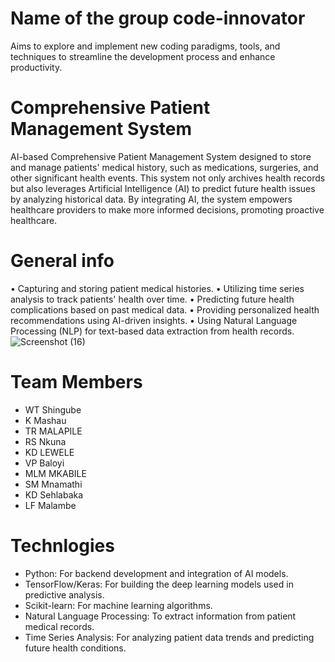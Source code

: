 # Name of the group code-innovator
Aims to explore and implement new coding paradigms, tools, and techniques to streamline the development process and enhance productivity.
# Comprehensive Patient Management System
AI-based Comprehensive Patient Management System designed to store and manage patients' medical history, such as medications, surgeries, and other significant health events. This system not only archives health records but also leverages Artificial Intelligence (AI) to predict future health issues by analyzing historical data. By integrating AI, the system empowers healthcare providers to make more informed decisions, promoting proactive healthcare. 
# General info
•	Capturing and storing patient medical histories. 
•	Utilizing time series analysis to track patients' health over time. 
•	Predicting future health complications based on past medical data. 
•	Providing personalized health recommendations using AI-driven insights. 
•	Using Natural Language Processing (NLP) for text-based data extraction from health records. 
![Screenshot (16)](https://github.com/user-attachments/assets/5e8f8d0c-f77d-4d23-a4e5-7335be038f82)
# Team Members
- WT Shingube 
- K Mashau 
- TR MALAPILE
- RS Nkuna 
- KD LEWELE 
- VP Baloyi 
- MLM MKABILE
- SM Mnamathi
- KD Sehlabaka 
- LF Malambe
# Technlogies
- Python: For backend development and integration of AI models.  
- TensorFlow/Keras: For building the deep learning models used in predictive analysis.  
- Scikit-learn: For machine learning algorithms.  
- Natural Language Processing: To extract information from patient medical records.  
- Time Series Analysis: For analyzing patient data trends and predicting future health conditions. 
